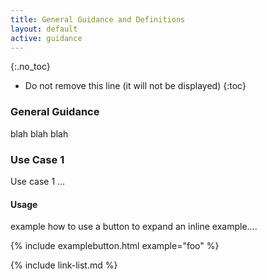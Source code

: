 ```yaml
---
title: General Guidance and Definitions
layout: default
active: guidance
---
```


{:.no_toc}

<!-- TOC  the css styling for this is \pages\assets\css\project.css under 'markdown-toc'-->

* Do not remove this line (it will not be displayed)
{:toc}

### General Guidance

blah blah blah

### Use Case 1

Use case 1 ...

#### Usage

example how to use a button to expand an inline example....

{% include examplebutton.html example="foo" %}

{% include link-list.md %}

